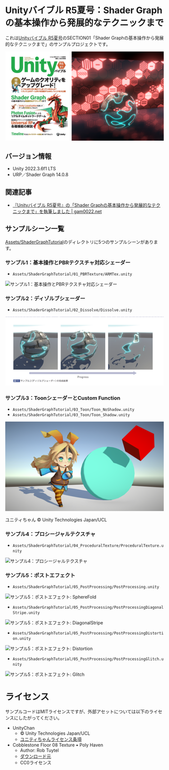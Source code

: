 # Unityバイブル R5夏号：Shader Graphの基本操作から発展的なテクニックまで

これは[Unityバイブル R5夏号](https://amzn.to/3QC10LR)のSECTION01「Shader Graphの基本操作から発展的なテクニックまで」のサンプルプロジェクトです。

![Unityバイブル R5夏号：Shader Graphの基本操作から発展的なテクニックまで](Docs/thumbnail.png)

## バージョン情報

- Unity 2022.3.6f1 LTS
- URP／Shader Graph 14.0.8

## 関連記事

- [『Unityバイブル R5夏号』の「Shader Graphの基本操作から発展的なテクニックまで」を執筆しました | gam0022.net](https://gam0022.net/blog/2023/08/07/unity-bible/)

## サンプルシーン一覧

[Assets/ShaderGraphTutorial](Assets/ShaderGraphTutorial)のディレクトリに5つのサンプルシーンがあります。

### サンプル1：基本操作とPBRテクスチャ対応シェーダー

- `Assets/ShaderGraphTutorial/01_PBRTexture/ARMTex.unity`

![サンプル1：基本操作とPBRテクスチャ対応シェーダー](Docs/01_1_TextureShader.png)

### サンプル2：ディゾルブシェーダー

- `Assets/ShaderGraphTutorial/02_Dissolve/Dissolve.unity`

![サンプル2：ディゾルブシェーダー](Docs/02_Dissolve.png)

### サンプル3：ToonシェーダーとCustom Function

- `Assets/ShaderGraphTutorial/03_Toon/Toon_NoShadow.unity`
- `Assets/ShaderGraphTutorial/03_Toon/Toon_Shadow.unity`

![サンプル3：ToonシェーダーとCustom Function](Docs/03_5_ToonShader.png)

ユニティちゃん © Unity Technologies Japan/UCL

### サンプル4：プロシージャルテクスチャ

- `Assets/ShaderGraphTutorial/04_ProceduralTexture/ProceduralTexture.unity`

![サンプル4：プロシージャルテクスチャ](Docs/04_1_ProceduralTexture.png)

### サンプル5：ポストエフェクト

- `Assets/ShaderGraphTutorial/05_PostProcessing/PostProcessing.unity`

![サンプル5：ポストエフェクト: SphereFold](Docs/05_1_Postprocessing_SphereFold.png)

- `Assets/ShaderGraphTutorial/05_PostProcessing/PostProcessingDiagonalStripe.unity`

![サンプル5：ポストエフェクト: DiagonalStripe](Docs/05_8_DiagonalStripe.png)

- `Assets/ShaderGraphTutorial/05_PostProcessing/PostProcessingDistortion.unity`

![サンプル5：ポストエフェクト: Distortion](Docs/05_9_Distortion.png)

- `Assets/ShaderGraphTutorial/05_PostProcessing/PostProcessingGlitch.unity`

![サンプル5：ポストエフェクト: Glitch](Docs/05_10_Glitch.png)

# ライセンス

サンプルコードはMITライセンスですが、外部アセットについては以下のライセンスにしたがってください。

- UnityChan
    - © Unity Technologies Japan/UCL
    - [ユニティちゃんライセンス条項](https://unity-chan.com/contents/guideline/)
- Cobblestone Floor 08 Texture • Poly Haven
    - Author: Rob Tuytel
    - [ダウンロード元](https://polyhaven.com/a/cobblestone_floor_08)
    - CC0ライセンス